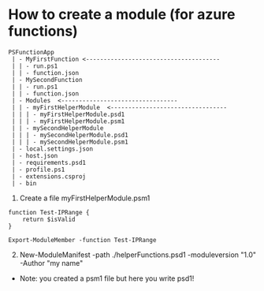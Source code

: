 # How to create a module (for azure functions)
```
PSFunctionApp
 | - MyFirstFunction <--------------------------------------
 | | - run.ps1
 | | - function.json
 | - MySecondFunction
 | | - run.ps1
 | | - function.json
 | - Modules  <---------------------------------
 | | - myFirstHelperModule  <---------------------------------
 | | | - myFirstHelperModule.psd1
 | | | - myFirstHelperModule.psm1
 | | - mySecondHelperModule
 | | | - mySecondHelperModule.psd1
 | | | - mySecondHelperModule.psm1
 | - local.settings.json
 | - host.json
 | - requirements.psd1
 | - profile.ps1
 | - extensions.csproj
 | - bin
```
1. Create a file myFirstHelperModule.psm1
```
function Test-IPRange {
    return $isValid
}
    
Export-ModuleMember -function Test-IPRange    
```

2. New-ModuleManifest -path ./helperFunctions.psd1 -moduleversion "1.0" -Author "my name"
 - Note: you created a psm1 file but here you write psd1!
